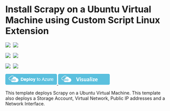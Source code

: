 # Install Scrapy on a Ubuntu Virtual Machine using Custom Script Linux Extension

<IMG SRC="https://azurequickstartsservice.blob.core.windows.net/badges/scrapy-on-ubuntu/PublicLastTestDate.svg" />&nbsp;
<IMG SRC="https://azurequickstartsservice.blob.core.windows.net/badges/scrapy-on-ubuntu/PublicDeployment.svg" />&nbsp;

<IMG SRC="https://azurequickstartsservice.blob.core.windows.net/badges/scrapy-on-ubuntu/FairfaxLastTestDate.svg" />&nbsp;
<IMG SRC="https://azurequickstartsservice.blob.core.windows.net/badges/scrapy-on-ubuntu/FairfaxDeployment.svg" />&nbsp;

<IMG SRC="https://azurequickstartsservice.blob.core.windows.net/badges/scrapy-on-ubuntu/BestPracticeResult.svg" />&nbsp;
<IMG SRC="https://azurequickstartsservice.blob.core.windows.net/badges/scrapy-on-ubuntu/CredScanResult.svg" />&nbsp;

<a href="https://portal.azure.com/#create/Microsoft.Template/uri/https%3A%2F%2Fraw.githubusercontent.com%2FAzure%2Fazure-quickstart-templates%2Fmaster%2Fscrapy-on-ubuntu%2Fazuredeploy.json" target="_blank">
    <img src="https://raw.githubusercontent.com/Azure/azure-quickstart-templates/master/1-CONTRIBUTION-GUIDE/images/deploytoazure.png"/>
</a>
<a href="http://armviz.io/#/?load=https%3A%2F%2Fraw.githubusercontent.com%2FAzure%2Fazure-quickstart-templates%2Fmaster%2Fscrapy-on-ubuntu%2Fazuredeploy.json" target="_blank">
    <img src="https://raw.githubusercontent.com/Azure/azure-quickstart-templates/master/1-CONTRIBUTION-GUIDE/images/visualizebutton.png"/>
</a>

This template deploys Scrapy on a Ubuntu Virtual Machine. This template also deploys a Storage Account, Virtual Network, Public IP addresses and a Network Interface.

